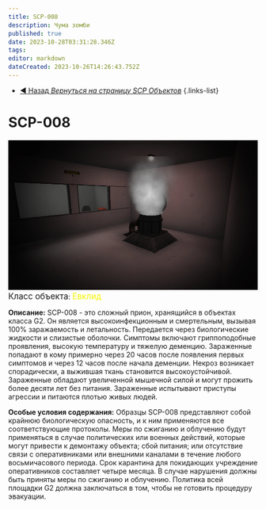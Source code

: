 ```yaml
---
title: SCP-008
description: Чума зомби
published: true
date: 2023-10-28T03:31:28.346Z
tags: 
editor: markdown
dateCreated: 2023-10-26T14:26:43.752Z
---
```


- [:arrow_backward: Назад *Вернуться на страницу SCP Объектов*](/ru/game/scps)
{.links-list}

# SCP-008
![zombie_room.webp](/images/roles/zombie_room.webp)
<big>Класс объекта</big>: <font color="#f5f503"><big>Евклид</big></font>
  
  **Описание:** SCP-008 - это сложный прион, хранящийся в объектах класса G2. Он является высокоинфекционным и смертельным, вызывая 100% заражаемость и летальность. Передается через биологические жидкости и слизистые оболочки. Симптомы включают гриппоподобные проявления, высокую температуру и тяжелую деменцию. Зараженные попадают в кому примерно через 20 часов после появления первых симптомов и через 12 часов после начала деменции. Некроз возникает спорадически, а выжившая ткань становится высокоустойчивой. Зараженные обладают увеличенной мышечной силой и могут прожить более десяти лет без питания. Зараженные испытывают приступы агрессии и питаются плотью живых людей.
  
  **Особые условия содержания:** Образцы SCP-008 представляют собой крайнюю биологическую опасность, и к ним применяются все соответствующие протоколы. Меры по сжиганию и облучению будут применяться в случае политических или военных действий, которые могут привести к демонтажу объекта; сбой питания; или отсутствие связи с оперативниками или внешними каналами в течение любого восьмичасового периода. Срок карантина для покидающих учреждение оперативников составляет четыре месяца. В случае нарушения должны быть приняты меры по сжиганию и облучению. Политика всей площадки G2 должна заключаться в том, чтобы не готовить процедуру эвакуации.

